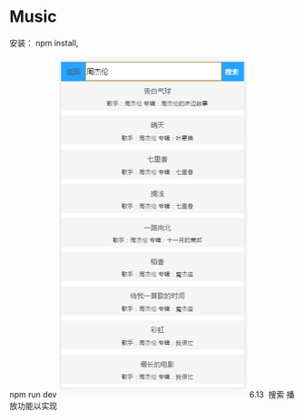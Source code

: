 # Music
安装：
npm install,

npm run dev
 ![image](https://github.com/w3313003/Music/raw/master/search.png)
6.13
  搜索 播放功能以实现
